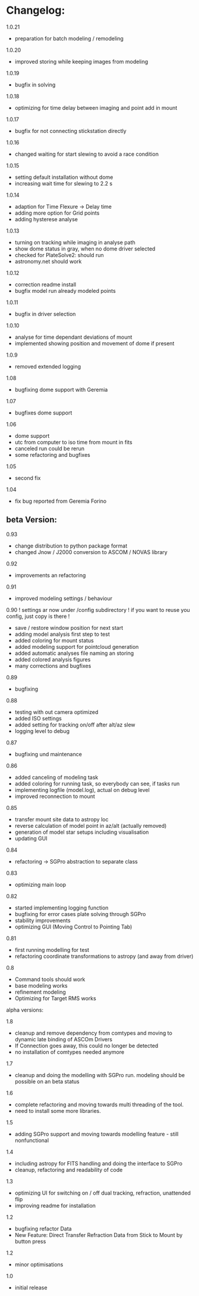 # Changelog:
1.0.21
- preparation for batch modeling / remodeling

1.0.20
- improved storing while keeping images from modeling

1.0.19
- bugfix in solving

1.0.18
- optimizing for time delay between imaging and point add in mount

1.0.17
- bugfix for not connecting stickstation directly

1.0.16
- changed waiting for start slewing to avoid a race condition

1.0.15
- setting default installation without dome
- increasing wait time for slewing to 2.2 s

1.0.14
- adaption for Time Flexure -> Delay time
- adding more option for Grid points
- adding hysterese analyse

1.0.13
- turning on tracking while imaging in analyse path
- show dome status in gray, when no dome driver selected
- checked for PlateSolve2: should run
- astronomy.net should work

1.0.12
- correction readme install
- bugfix model run already modeled points

1.0.11
- bugfix in driver selection

1.0.10
- analyse for time dependant deviations of mount
- implemented showing position and movement of dome if present

1.0.9
- removed extended logging

1.08
- bugfixing dome support with Geremia

1.07
- bugfixes dome support

1.06
- dome support
- utc from computer to iso time from mount in fits
- canceled run could be rerun
- some refactoring and bugfixes

1.05
- second fix

1.04
- fix bug reported from Geremia Forino

## beta Version:
0.93
- change distribution to python package format
- changed Jnow / J2000 conversion to ASCOM / NOVAS library

0.92
- improvements an refactoring

0.91
- improved modeling settings / behaviour

0.90
! settings ar now under /config subdirectory !
if you want to reuse you config, just copy is there !
- save / restore window position for next start
- adding model analysis first step to test
- added coloring for mount status
- added modeling support for pointcloud generation
- added automatic analyses file naming an storing
- added colored analysis figures
- many corrections and bugfixes

0.89
- bugfixing

0.88
- testing with out camera optimized
- added ISO settings
- added setting for tracking on/off after alt/az slew
- logging level to debug

0.87
- bugfixing und maintenance

0.86
- added canceling of modeling task
- added coloring for running task, so everybody can see, if tasks run
- implementing logfile (model.log), actual on debug level
- improved reconnection to mount

0.85
- transfer mount site data to astropy loc
- reverse calculation of model point in az/alt (actually removed)
- generation of model star setups including visualisation
- updating GUI

0.84
- refactoring -> SGPro abstraction to separate class

0.83
- optimizing main loop 

0.82
- started implementing logging function
- bugfixing for error cases plate solving through SGPro
- stability improvements
- optimizing GUI (Moving Control to Pointing Tab)

0.81
- first running modelling for test
- refactoring coordinate transformations to astropy (and away from driver)

0.8
- Command tools should work
- base modeling works
- refinement modeling
- Optimizing for Target RMS works


alpha versions:

1.8
- cleanup and remove dependency from comtypes and moving to dynamic late binding of ASCOm Drivers
- If Connection goes away, this could no longer be detected
- no installation of comtypes needed anymore

1.7
- cleanup and doing the modelling with SGPro run. modeling should be possible on an beta status

1.6
- complete refactoring and moving towards multi threading of the tool.
- need to install some more libraries.

1.5
- adding SGPro support and moving towards modelling feature - still nonfunctional

1.4
- including astropy for FITS handling and doing the interface to SGPro
- cleanup, refactoring and readability of code

1.3
- optimizing UI for switching on / off dual tracking, refraction, unattended flip
- improving readme for installation 

1.2
- bugfixing refactor Data
- New Feature: Direct Transfer Refraction Data from Stick to Mount by button press

1.2
- minor optimisations

1.0
- initial release
